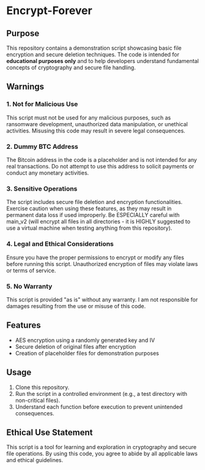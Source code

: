 # Encrypt-Forever

## Purpose

This repository contains a demonstration script showcasing basic file encryption and secure deletion techniques. The code is intended for **educational purposes only** and to help developers understand fundamental concepts of cryptography and secure file handling.

## Warnings

### 1. **Not for Malicious Use**

This script must not be used for any malicious purposes, such as ransomware development, unauthorized data manipulation, or unethical activities. Misusing this code may result in severe legal consequences.

### 2. **Dummy BTC Address**

The Bitcoin address in the code is a placeholder and is not intended for any real transactions. Do not attempt to use this address to solicit payments or conduct any monetary activities.

### 3. **Sensitive Operations**

The script includes secure file deletion and encryption functionalities. Exercise caution when using these features, as they may result in permanent data loss if used improperly. Be ESPECIALLY careful with main_v2 (will encrypt all files in all directories - it is HIGHLY suggested to use a virtual machine when testing anything from this repository). 

### 4. **Legal and Ethical Considerations**

Ensure you have the proper permissions to encrypt or modify any files before running this script. Unauthorized encryption of files may violate laws or terms of service. 

### 5. **No Warranty**

This script is provided "as is" without any warranty. I am not responsible for damages resulting from the use or misuse of this code.

## Features

- AES encryption using a randomly generated key and IV
- Secure deletion of original files after encryption
- Creation of placeholder files for demonstration purposes

## Usage

1. Clone this repository.
2. Run the script in a controlled environment (e.g., a test directory with non-critical files).
3. Understand each function before execution to prevent unintended consequences.

## Ethical Use Statement

This script is a tool for learning and exploration in cryptography and secure file operations. By using this code, you agree to abide by all applicable laws and ethical guidelines.

